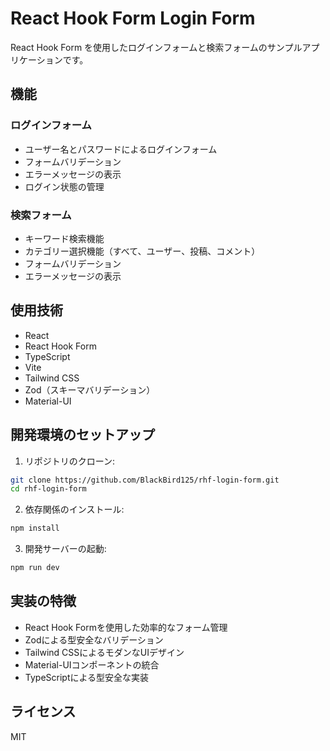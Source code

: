 # React Hook Form Login Form

React Hook Form を使用したログインフォームと検索フォームのサンプルアプリケーションです。

## 機能

### ログインフォーム
- ユーザー名とパスワードによるログインフォーム
- フォームバリデーション
- エラーメッセージの表示
- ログイン状態の管理

### 検索フォーム
- キーワード検索機能
- カテゴリー選択機能（すべて、ユーザー、投稿、コメント）
- フォームバリデーション
- エラーメッセージの表示

## 使用技術

- React
- React Hook Form
- TypeScript
- Vite
- Tailwind CSS
- Zod（スキーマバリデーション）
- Material-UI

## 開発環境のセットアップ

1. リポジトリのクローン:
```bash
git clone https://github.com/BlackBird125/rhf-login-form.git
cd rhf-login-form
```

2. 依存関係のインストール:
```bash
npm install
```

3. 開発サーバーの起動:
```bash
npm run dev
```

## 実装の特徴

- React Hook Formを使用した効率的なフォーム管理
- Zodによる型安全なバリデーション
- Tailwind CSSによるモダンなUIデザイン
- Material-UIコンポーネントの統合
- TypeScriptによる型安全な実装

## ライセンス

MIT